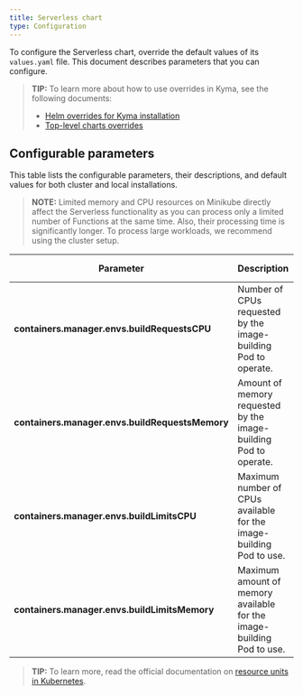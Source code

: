 ```yaml
---
title: Serverless chart
type: Configuration
---
```


To configure the Serverless chart, override the default values of its `values.yaml` file. This document describes parameters that you can configure.

> **TIP:** To learn more about how to use overrides in Kyma, see the following documents:
>
> - [Helm overrides for Kyma installation](/root/kyma/#configuration-helm-overrides-for-kyma-installation)
> - [Top-level charts overrides](/root/kyma/#configuration-helm-overrides-for-kyma-installation-top-level-charts-overrides)

## Configurable parameters

This table lists the configurable parameters, their descriptions, and default values for both cluster and local installations.

> **NOTE:** Limited memory and CPU resources on Minikube directly affect the Serverless functionality as you can process only a limited number of Functions at the same time. Also, their processing time is significantly longer. To process large workloads, we recommend using the cluster setup.

| Parameter                                       | Description                                                           | Default value | Minikube override |
| ----------------------------------------------- | --------------------------------------------------------------------- | ------------- | ----------------- |
| **containers.manager.envs.buildRequestsCPU**    | Number of CPUs requested by the image-building Pod to operate.        | `700m`        | `100m`            |
| **containers.manager.envs.buildRequestsMemory** | Amount of memory requested by the image-building Pod to operate.      | `700Mi`       | `200Mi`           |
| **containers.manager.envs.buildLimitsCPU**      | Maximum number of CPUs available for the image-building Pod to use.   | `1100m`       | `200m`            |
| **containers.manager.envs.buildLimitsMemory**   | Maximum amount of memory available for the image-building Pod to use. | `1100Mi`      | `400Mi`           |

> **TIP:** To learn more, read the official documentation on [resource units in Kubernetes](https://kubernetes.io/docs/concepts/configuration/manage-resources-containers/#resource-units-in-kubernetes).
